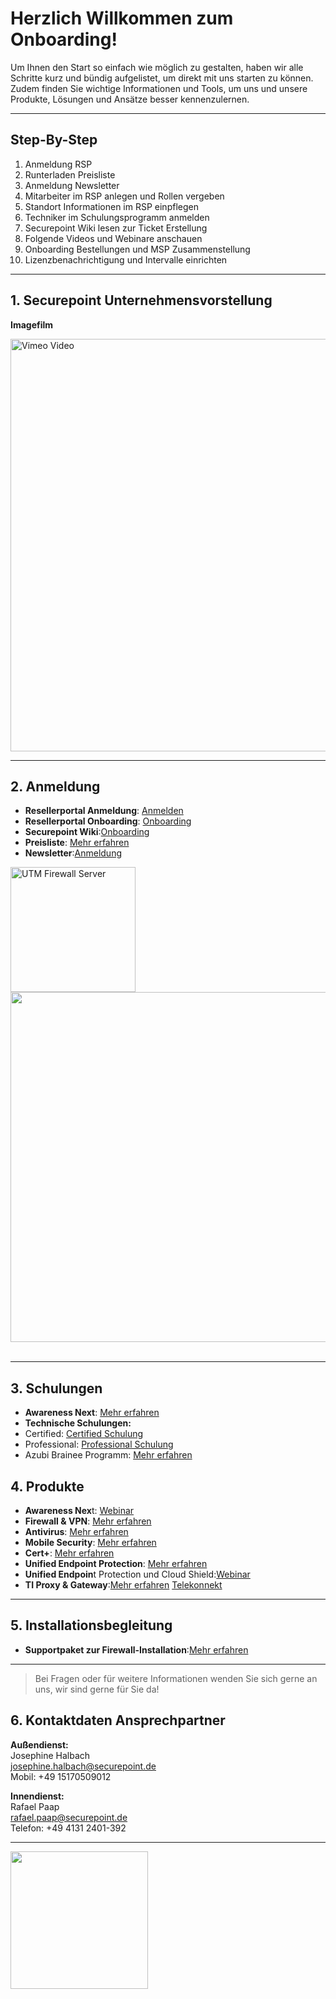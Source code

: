 # Herzlich Willkommen zum Onboarding!

Um Ihnen den Start so einfach wie möglich zu gestalten, haben wir alle Schritte kurz und bündig aufgelistet, um direkt mit uns starten zu können. 
Zudem finden Sie wichtige Informationen und Tools, um uns und unsere Produkte, Lösungen und Ansätze besser kennenzulernen.

---
## Step-By-Step
  
1. Anmeldung RSP  
2. Runterladen Preisliste  
3. Anmeldung Newsletter  
4. Mitarbeiter im RSP anlegen und Rollen vergeben  
5. Standort Informationen im RSP einpflegen  
6. Techniker im Schulungsprogramm anmelden  
7. Securepoint Wiki lesen zur Ticket Erstellung  
8. Folgende Videos und Webinare anschauen  
9. Onboarding Bestellungen und MSP Zusammenstellung
10. Lizenzbenachrichtigung und Intervalle einrichten



---

## 1. Securepoint Unternehmensvorstellung

**Imagefilm**  
<div align="left">
  <a href="https://vimeo.com/735821483?fl=pl&fe=vl">
    <img src="https://i.vimeocdn.com/video/1480648198-d204b01ba8efb2e48da211c482ff5169aada9742a241b79018bf3e8300735fe6-d?f=webp&region=us" alt="Vimeo Video" width="660"/>
  </a>
</div>
  
---
## 2. Anmeldung


- **Resellerportal Anmeldung**: [Anmelden](https://my.securepoint.de/login)
- **Resellerportal Onboarding**: [Onboarding](https://vimeo.com/953859739)
- **Securepoint Wiki**:[Onboarding](https://vimeo.com/953885583)
- **Preisliste**: [Mehr erfahren ](https://my.securepoint.de/downloads)
- **Newsletter**:[Anmeldung](https://newsletter.securepoint.de/subscription/HykG_q6CM/manage/HyDOyX6d0)

<div align="left">
  <img src="https://www.securepoint.de/fileadmin/_processed_/d/b/csm_utm-firewall-server-02_8f424fb5d8.jpeg" alt="UTM Firewall Server" width="200"/>
  <img src="https://github.com/Anmol-Baranwal/Cool-GIFs-For-GitHub/assets/74038190/80728820-e06b-4f96-9c9e-9df46f0cc0a5" width="560"/>
  <br><br>
</div>

---

## 3. Schulungen

- **Awareness Next**: [Mehr erfahren](https://www.securepoint.de/fuer-unternehmen/awareness-training)
- **Technische Schulungen:**
- Certified: [Certified Schulung](https://akademie.securepoint.de/)
- Professional: [Professional Schulung](https://akademie.securepoint.de/)
- Azubi Brainee Programm: [Mehr erfahren](https://www.securepoint.de/brainees/submit)

## 4. Produkte
- **Awareness Nex**t: [Webinar](https://vimeo.com/1082570816)
- **Firewall & VPN**: [Mehr erfahren](https://www.securepoint.de/qr)
- **Antivirus**: [Mehr erfahren](https://www.securepoint.de/fuer-unternehmen/antivirus)
- **Mobile Security**: [Mehr erfahren](https://www.securepoint.de/fuer-unternehmen/mobile-security)
- **Cert+**: [Mehr erfahren](https://www.securepoint.de/fuer-partner/informationssicherheit-mit-certplus)
- **Unified Endpoint Protection**: [Mehr erfahren](https://www.securepoint.de/fuer-partner/unified-endpoint-protection)
- **Unified Endpoin**t Protection und Cloud Shield:[Webinar](https://vimeo.com/1073513172?share=copy#t=0)
- **TI Proxy & Gateway**:[Mehr erfahren](https://www.securepoint.de/arztpraxis-als-kunden-gewinnen) [Telekonnekt](https://www.telekonnekt.de/kunden-shop)

---
## 5. Installationsbegleitung
- **Supportpaket zur Firewall-Installation**:[Mehr erfahren](https://www.securepoint.de/guided-installation)

---

> Bei Fragen oder für weitere Informationen wenden Sie sich gerne an uns, wir sind gerne für Sie da!

## 6. Kontaktdaten Ansprechpartner

**Außendienst:**  
Josephine Halbach  
[josephine.halbach@securepoint.de](mailto:josephine.halbach@securepoint.de)  
Mobil: +49 15170509012

**Innendienst:**  
Rafael Paap  
[rafael.paap@securepoint.de](mailto:rafael.paap@securepoint.de)  
Telefon: +49 4131 2401-392

---
<img src="https://user-images.githubusercontent.com/74038190/212749168-86d6c7ab-98da-409b-998f-c5b74721badd.gif" width="220"/>
<br><br>



